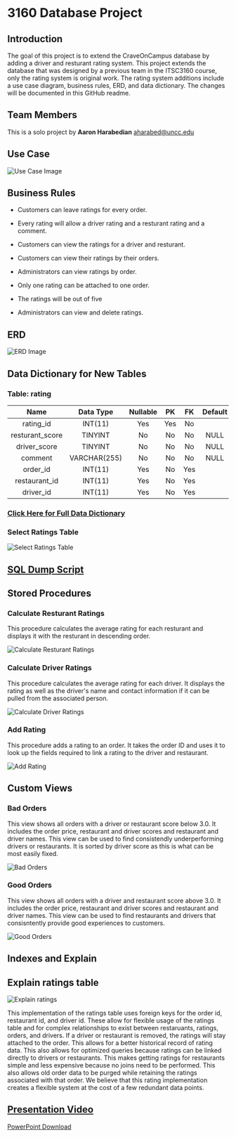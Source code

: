 # 3160 Database Project

## Introduction

The goal of this project is to extend the CraveOnCampus database by adding a driver and resturant rating system. This project extends the database that was designed by a previous team in the ITSC3160 course, only the rating system is original work. The rating system additions include a use case diagram, business rules, ERD, and data dictionary. The changes will be documented in this GitHub readme.

## Team Members
This is a solo project by **Aaron Harabedian** <aharabed@uncc.edu>

## Use Case
![Use Case Image](https://github.com/aharabedian/database_project/blob/main/ITSC%203160%20Use%20Case.png)

## Business Rules
* Customers can leave ratings for every order.

*	Every rating will allow a driver rating and a resturant rating and a comment.

*	Customers can view the ratings for a driver and resturant.
	
*	Customers can view their ratings by their orders.
	
*	Administrators can view ratings by order.

*	Only one rating can be attached to one order.

*	The ratings will be out of five

*	Administrators can view and delete ratings.

## ERD
![ERD Image](https://github.com/aharabedian/database_project/blob/main/ERD.png)

## Data Dictionary for New Tables

### Table: rating
|       Name      |   Data Type  | Nullable |  PK |  FK | Default |
|:---------------:|:------------:|:--------:|:---:|:---:|:-------:|
| rating_id       | INT(11)      | Yes      | Yes | No  |         |
| resturant_score | TINYINT      | No       | No  | No  | NULL    |
| driver_score    | TINYINT      | No       | No  | No  | NULL    |
| comment         | VARCHAR(255) | No       | No  | No  | NULL    |
| order_id        | INT(11)      | Yes      | No  | Yes |         |
| restaurant_id   | INT(11)      | Yes      | No  | Yes |         |
| driver_id       | INT(11)      | Yes      | No  | Yes |         |

### [Click Here for Full Data Dictionary](https://github.com/aharabedian/database_project/blob/main/data_dictionary.pdf)

### Select Ratings Table

![Select Ratings Table](https://github.com/aharabedian/database_project/blob/main/SelectRating.png)

## [SQL Dump Script](https://github.com/aharabedian/database_project/blob/main/Updated_Campus_Eats_Data_Dump.sql)

## Stored Procedures

### Calculate Resturant Ratings
This procedure calculates the average rating for each resturant and displays it with the resturant in descending order.

![Calculate Resturant Ratings](https://github.com/aharabedian/database_project/blob/main/RRating.png)

### Calculate Driver Ratings
This procedure calculates the average rating for each driver. It displays the rating as well as the driver's name and contact information if it can be pulled from the associated person.

![Calculate Driver Ratings](https://github.com/aharabedian/database_project/blob/main/DRating.png)

### Add Rating
This procedure adds a rating to an order. It takes the order ID and uses it to look up the fields required to link a rating to the driver and restaurant.

![Add Rating](https://github.com/aharabedian/database_project/blob/main/AddRating.png)

## Custom Views

### Bad Orders
This view shows all orders with a driver or restaurant score below 3.0. It includes the order price, restaurant and driver scores and restaurant and driver names. This view can be used to find consistendly underperforming drivers or restaurants. It is sorted by driver score as this is what can be most easily fixed.

![Bad Orders](https://github.com/aharabedian/database_project/blob/main/BadOrders.png)

### Good Orders
This view shows all orders with a driver and restaurant score above 3.0. It includes the order price, restaurant and driver scores and restaurant and driver names. This view can be used to find restaurants and drivers that consisntently provide good experiences to customers.

![Good Orders](https://github.com/aharabedian/database_project/blob/main/GoodOrders.png)

## Indexes and Explain

## Explain ratings table

![Explain ratings](https://github.com/aharabedian/database_project/blob/main/ExplainRatings.png)

This implementation of the ratings table uses foreign keys for the order id, restaurant id, and driver id. These allow for flexible usage of the ratings table and for complex relationships to exist between restaruants, ratings, orders, and drivers. If a driver or restaurant is removed, the ratings will stay attached to the order. This allows for a better historical record of rating data. This also allows for optimized queries because ratings can be linked directly to drivers or restaurants. This makes getting ratings for restaurants simple and less expensive because no joins need to be performed. This also allows old order data to be purged while retaining the ratings associated with that order. We believe that this rating implementation creates a flexible system at the cost of a few redundant data points.

## [Presentation Video](https://youtu.be/hI8hiGJRmmI)
[PowerPoint Download](https://github.com/aharabedian/database_project/raw/main/3160%20Database%20Project.pptx)
